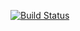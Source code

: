 [![Build Status](https://app.travis-ci.com/krojas64/is218-travis-test.svg?branch=main)](https://app.travis-ci.com/krojas64/is218-travis-test)
